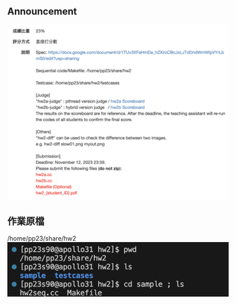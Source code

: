 ## Announcement
![announcement](/assignments/hw2%20Mandelbrot%20Set/images/announcement.png)
## 作業原檔
/home/pp23/share/hw2
![source_file](/assignments/hw2%20Mandelbrot%20Set/images/source_file.png)
